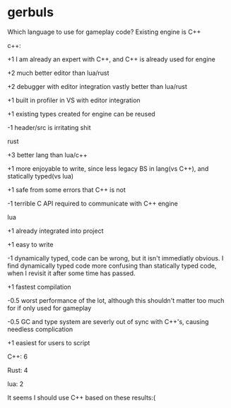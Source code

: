# gerbuls



Which language to use for gameplay code? Existing engine is C++ 

c++:

+1 I am already an expert with C++, and C++ is already used for engine

+2 much better editor than lua/rust

+2 debugger with editor integration vastly better than lua/rust

+1 built in profiler in VS with editor integration

+1 existing types created for engine can be reused

-1 header/src is irritating shit



rust

+3 better lang than lua/c++

+1 more enjoyable to write, since less legacy BS in lang(vs C++), and statically typed(vs lua)

+1 safe from some errors that C++ is not

-1 terrible C API required to communicate with C++ engine




lua

+1 already integrated into project

+1 easy to write

-1 dynamically typed, code can be wrong, but it isn't immediatly obvious. 
I find dynamically typed code more confusing than statically typed code, when I revisit it after some time has passed.

+1 fastest compilation

-0.5 worst performance of the lot, although this shouldn't matter too much for if only used for gameplay

-0.5 GC and type system are severly out of sync with C++'s, causing needless complication

+1 easiest for users to script 

C++: 6

Rust: 4

lua: 2

It seems I should use C++ based on these results:(

